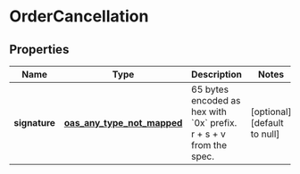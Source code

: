 # OrderCancellation

## Properties

| Name          | Type                               | Description                                                                  | Notes                        |
| ------------- | ---------------------------------- | ---------------------------------------------------------------------------- | ---------------------------- |
| **signature** | [**oas_any_type_not_mapped**](#) | 65 bytes encoded as hex with &#x60;0x&#x60; prefix. r + s + v from the spec. | [optional] [default to null] |

